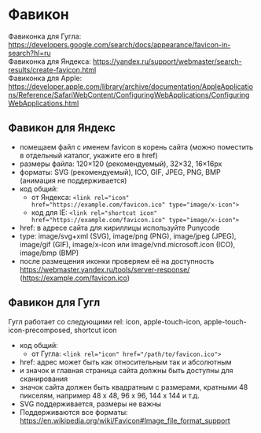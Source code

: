 # Фавикон
Фавиконка для Гугла: https://developers.google.com/search/docs/appearance/favicon-in-search?hl=ru  
Фавиконка для Яндекса: https://yandex.ru/support/webmaster/search-results/create-favicon.html  
Фавиконка для Apple: https://developer.apple.com/library/archive/documentation/AppleApplications/Reference/SafariWebContent/ConfiguringWebApplications/ConfiguringWebApplications.html  

## Фавикон для Яндекс
- помещаем файл с именем favicon в корень сайта (можно поместить в отдельный каталог, укажите его в href)
- размеры файла: 120×120 (рекомендуемый), 32×32, 16×16px
- форматы: SVG (рекомендуемый), ICO, GIF, JPEG, PNG, BMP (анимация не поддерживается)
- код общий:
  - от Яндекса: `<link rel="icon" href="https://example.com/favicon.ico" type="image/x-icon">`
  - код для IE: `<link rel="shortcut icon" href="https://example.com/favicon.ico" type="image/x-icon">`
- href: в адресе сайта для кириллицы используйте Punycode
- type: image/svg+xml (SVG), image/png (PNG), image/jpeg (JPEG), image/gif (GIF), image/x-icon или image/vnd.microsoft.icon (ICO), image/bmp (BMP)
- после размещения иконки проверяем её на доступность https://webmaster.yandex.ru/tools/server-response/ (https://example.com/favicon.ico)

## Фавикон для Гугл
Гугл работает со следующими rel: icon, apple-touch-icon, apple-touch-icon-precomposed, shortcut icon
- код общий:
  - от Гугла: `<link rel="icon" href="/path/to/favicon.ico">`
- href: адрес может быть как относительным так и абсолютным
- и значок и главная страница сайта должны быть доступны для сканирования
- значок сайта должен быть квадратным с размерами, кратными 48 пикселям, например 48 x 48, 96 x 96, 144 x 144 и т.д.
- SVG поддерживается, размеры не важны
- Поддерживаются все форматы: https://en.wikipedia.org/wiki/Favicon#Image_file_format_support
